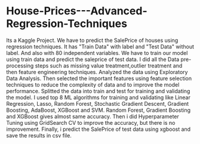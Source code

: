 # House-Prices---Advanced-Regression-Techniques
Its a Kaggle Project. We have to predict the SalePrice of houses using regression techniques.
It has "Train Data" with label and "Test Data" without label. And also with 80 independent variables.
We have to train our model using train data and predict the saleprice of test data.
I did all the Data pre-processing steps such as missing value treatment,outlier treatment and then feature engineering techniques.
Analyzed the data using Exploratory Data Analysis.
Then selected the important features using feature selection techniques to reduce the complexity of data and to improve the model performance.
Splitted the data into train and test for training and validating the model.
I used top 8 ML algorithms for training and validating like Linear Regression, Lasso, Random Forest, Stochastic Gradient Descent, Gradient Boosting, AdaBoost, XGBoost and SVM.
Random Forest, Gradient Boosting and XGBoost gives almost same accuracy.
Then i did Hyperparameter Tuning using GridSearch CV to improve the accuracy, but there is no improvement.
Finally, i predict the SalePrice of test data using xgboost and save the results in csv file.
